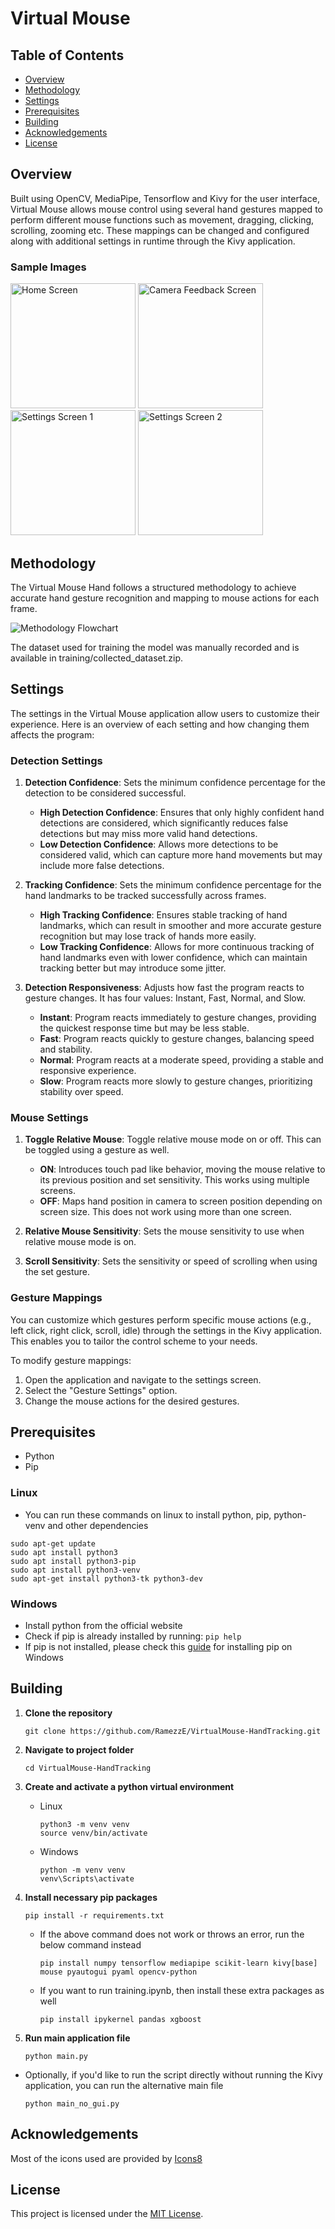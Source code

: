 # Virtual Mouse

## Table of Contents
- [Overview](#overview)
- [Methodology](#methodology)
- [Settings](#settings)
- [Prerequisites](#prerequisites)
- [Building](#building)
- [Acknowledgements](#acknowledgements)
- [License](#license)

## Overview

Built using OpenCV, MediaPipe, Tensorflow and Kivy for the user interface, Virtual Mouse allows mouse control using several hand gestures mapped to perform different mouse functions such as movement, dragging, clicking, scrolling, zooming etc. These mappings can be changed and configured along with additional settings in runtime through the Kivy application.

### Sample Images

<p align="left">

  <img src="https://github.com/RamezzE/VirtualMouse-HandTracking/assets/117018553/d8aa8a15-9909-4fe9-a4cf-5f111e60f317" alt="Home Screen" height="200">
  <img src="https://github.com/RamezzE/VirtualMouse-HandTracking/assets/117018553/af41b857-a3d2-4b3d-b390-4ddb3d9aa6b7" alt="Camera Feedback Screen" height="200">
  <img src="https://github.com/RamezzE/VirtualMouse-HandTracking/assets/117018553/525fcf55-4758-4024-8715-3205220e4123" alt="Settings Screen 1" height="200">
  <img src="https://github.com/RamezzE/VirtualMouse-HandTracking/assets/117018553/0d81a47c-586b-440e-8f50-29a9a2ee7b35" alt="Settings Screen 2" height="200">
</p>

## Methodology

The Virtual Mouse Hand follows a structured methodology to achieve accurate hand gesture recognition and mapping to mouse actions for each frame.

![Methodology Flowchart](https://github.com/RamezzE/VirtualMouse-HandTracking/assets/117018553/7db9f201-7720-4c0c-9c5e-944f7876b4dc)

The dataset used for training the model was manually recorded and is available in training/collected_dataset.zip. 

## Settings

The settings in the Virtual Mouse application allow users to customize their experience. Here is an overview of each setting and how changing them affects the program:

### Detection Settings

1.  **Detection Confidence**: Sets the minimum confidence percentage for the detection to be considered successful.
     - **High Detection Confidence**: Ensures that only highly confident hand detections are considered, which significantly reduces false detections but may miss more valid hand detections.
     - **Low Detection Confidence**: Allows more detections to be considered valid, which can capture more hand movements but may include more false detections.

2. **Tracking Confidence**: Sets the minimum confidence percentage for the hand landmarks to be tracked successfully across frames.
   - **High Tracking Confidence**: Ensures stable tracking of hand landmarks, which can result in smoother and more accurate gesture recognition but may lose track of hands more easily.
   - **Low Tracking Confidence**: Allows for more continuous tracking of hand landmarks even with lower confidence, which can maintain tracking better but may introduce some jitter.

3. **Detection Responsiveness**: Adjusts how fast the program reacts to gesture changes. It has four values: Instant, Fast, Normal, and Slow.
   - **Instant**: Program reacts immediately to gesture changes, providing the quickest response time but may be less stable.
   - **Fast**: Program reacts quickly to gesture changes, balancing speed and stability.
   - **Normal**: Program reacts at a moderate speed, providing a stable and responsive experience.
   - **Slow**: Program reacts more slowly to gesture changes, prioritizing stability over speed.

### Mouse Settings

1. **Toggle Relative Mouse**: Toggle relative mouse mode on or off. This can be toggled using a gesture as well.
    - **ON**: Introduces touch pad like behavior, moving the mouse relative to its previous position and set sensitivity. This works using multiple screens.
    - **OFF**: Maps hand position in camera to screen position depending on screen size. This does not work using more than one screen.

2. **Relative Mouse Sensitivity**: Sets the mouse sensitivity to use when relative mouse mode is on.

3. **Scroll Sensitivity**: Sets the sensitivity or speed of scrolling when using the set gesture.

### Gesture Mappings

You can customize which gestures perform specific mouse actions (e.g., left click, right click, scroll, idle) through the settings in the Kivy application. This enables you to tailor the control scheme to your needs.

To modify gesture mappings:
1. Open the application and navigate to the settings screen.
2. Select the "Gesture Settings" option.
3. Change the mouse actions for the desired gestures.

## Prerequisites
- Python
- Pip

### Linux
- You can run these commands on linux to install python, pip, python-venv and other dependencies

```
sudo apt-get update
sudo apt install python3
sudo apt install python3-pip
sudo apt install python3-venv
sudo apt-get install python3-tk python3-dev
```

### Windows
- Install python from the official website
- Check if pip is already installed by running: `pip help`
- If pip is not installed, please check this [guide](https://www.geeksforgeeks.org/download-and-install-pip-latest-version/#windows) for installing pip on Windows

## Building

1. **Clone the repository**

    ```
    git clone https://github.com/RamezzE/VirtualMouse-HandTracking.git
    ```

2. **Navigate to project folder**
  
    ```
    cd VirtualMouse-HandTracking
    ```

3. **Create and activate a python virtual environment**

      - Linux
      
          ```
          python3 -m venv venv
          source venv/bin/activate
          ```
      
      - Windows
      
          ```
          python -m venv venv
          venv\Scripts\activate
          ```

4. **Install necessary pip packages**

    ```
    pip install -r requirements.txt
    ``` 

    - If the above command does not work or throws an error, run the below command instead
    
        ```
        pip install numpy tensorflow mediapipe scikit-learn kivy[base] mouse pyautogui pyaml opencv-python
        ```
    
    - If you want to run training.ipynb, then install these extra packages as well
    
        ```
        pip install ipykernel pandas xgboost
        ```

5. **Run main application file**

    ```
    python main.py
    ```

- Optionally, if you'd like to run the script directly without running the Kivy application, you can run the alternative main file

    ```
    python main_no_gui.py
    ```

## Acknowledgements

Most of the icons used are provided by [Icons8](https://icons8.com/)

## License

This project is licensed under the [MIT License](LICENSE).
